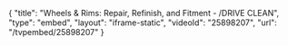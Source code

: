 {
    "title": "Wheels & Rims: Repair, Refinish, and Fitment - \/DRIVE CLEAN",
    "type": "embed",
    "layout": "iframe-static",
    "videoId": "25898207",
    "url": "\/tvpembed\/25898207"
}